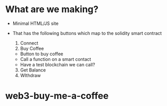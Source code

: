 # What are we making?

- Minimal HTML/JS site
- That has the following buttons which map to the solidity smart contract

  1. Connect
  2. Buy Coffee

  - Button to buy coffee
  - Call a function on a smart contact
  - Have a test blockchain we can call?

  3. Get Balance
  4. WIthdraw
# web3-buy-me-a-coffee
